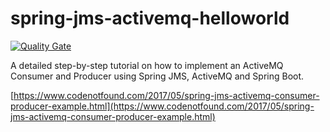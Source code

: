 # spring-jms-activemq-helloworld

[![Quality Gate](https://sonarqube.com/api/badges/gate?key=com.codenotfound:spring-jms-activemq-helloworld)](https://sonarqube.com/dashboard/index/com.codenotfound:spring-jms-activemq-helloworld)

A detailed step-by-step tutorial on how to implement an ActiveMQ Consumer and Producer using Spring JMS, ActiveMQ and Spring Boot.

[https://www.codenotfound.com/2017/05/spring-jms-activemq-consumer-producer-example.html](https://www.codenotfound.com/2017/05/spring-jms-activemq-consumer-producer-example.html)
